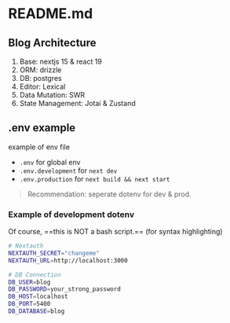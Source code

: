 # README.md

## Blog Architecture

1. Base: nextjs 15 & react 19
2. ORM: drizzle
3. DB: postgres
4. Editor: Lexical
5. Data Mutation: SWR
6. State Management: Jotai & Zustand

## .env example

example of env file

- `.env` for global env
- `.env.development` for `next dev`
- `.env.production` for `next build && next start`

> Recommendation: seperate dotenv for dev & prod.

### Example of development dotenv

Of course, ==this is NOT a bash script.== (for syntax highlighting)

```bash
# Nextauth
NEXTAUTH_SECRET="changeme"
NEXTAUTH_URL=http://localhost:3000

# DB Connection
DB_USER=blog
DB_PASSWORD=your_strong_password
DB_HOST=localhost
DB_PORT=5400
DB_DATABASE=blog
```

